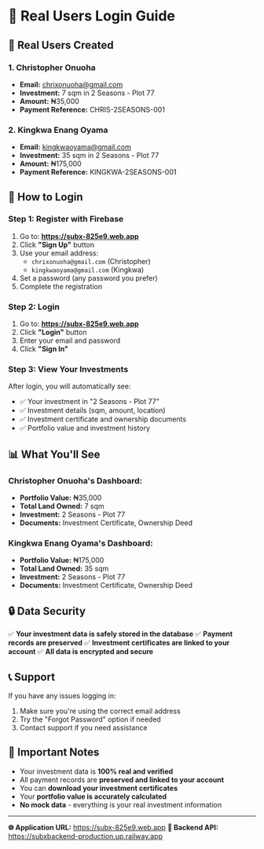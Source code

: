# 🔐 Real Users Login Guide

## 👥 Real Users Created

### 1. Christopher Onuoha
- **Email:** chrixonuoha@gmail.com
- **Investment:** 7 sqm in 2 Seasons - Plot 77
- **Amount:** ₦35,000
- **Payment Reference:** CHRIS-2SEASONS-001

### 2. Kingkwa Enang Oyama
- **Email:** kingkwaoyama@gmail.com
- **Investment:** 35 sqm in 2 Seasons - Plot 77
- **Amount:** ₦175,000
- **Payment Reference:** KINGKWA-2SEASONS-001

## 🚀 How to Login

### Step 1: Register with Firebase
1. Go to: **https://subx-825e9.web.app**
2. Click **"Sign Up"** button
3. Use your email address:
   - `chrixonuoha@gmail.com` (Christopher)
   - `kingkwaoyama@gmail.com` (Kingkwa)
4. Set a password (any password you prefer)
5. Complete the registration

### Step 2: Login
1. Go to: **https://subx-825e9.web.app**
2. Click **"Login"** button
3. Enter your email and password
4. Click **"Sign In"**

### Step 3: View Your Investments
After login, you will automatically see:
- ✅ Your investment in "2 Seasons - Plot 77"
- ✅ Investment details (sqm, amount, location)
- ✅ Investment certificate and ownership documents
- ✅ Portfolio value and investment history

## 📊 What You'll See

### Christopher Onuoha's Dashboard:
- **Portfolio Value:** ₦35,000
- **Total Land Owned:** 7 sqm
- **Investment:** 2 Seasons - Plot 77
- **Documents:** Investment Certificate, Ownership Deed

### Kingkwa Enang Oyama's Dashboard:
- **Portfolio Value:** ₦175,000
- **Total Land Owned:** 35 sqm
- **Investment:** 2 Seasons - Plot 77
- **Documents:** Investment Certificate, Ownership Deed

## 🔒 Data Security

✅ **Your investment data is safely stored in the database**
✅ **Payment records are preserved**
✅ **Investment certificates are linked to your account**
✅ **All data is encrypted and secure**

## 📞 Support

If you have any issues logging in:
1. Make sure you're using the correct email address
2. Try the "Forgot Password" option if needed
3. Contact support if you need assistance

## 🎯 Important Notes

- Your investment data is **100% real and verified**
- All payment records are **preserved and linked to your account**
- You can **download your investment certificates**
- Your **portfolio value is accurately calculated**
- **No mock data** - everything is your real investment information

---

**🌐 Application URL:** https://subx-825e9.web.app
**🔗 Backend API:** https://subxbackend-production.up.railway.app
